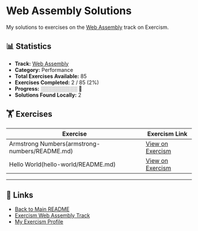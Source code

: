 # Web Assembly Solutions

My solutions to exercises on the [Web Assembly](https://exercism.org/tracks/wasm) track on Exercism.

## 📊 Statistics

- **Track:** [Web Assembly](https://exercism.org/tracks/wasm)
- **Category:** Performance
- **Total Exercises Available:** 85
- **Exercises Completed:** 2 / 85 (2%)
- **Progress:** ░░░░░░░░░░ 🔴
- **Solutions Found Locally:** 2

## 🏋️ Exercises

| Exercise | Exercism Link |
|----------|---------------|
| Armstrong Numbers(armstrong-numbers/README.md) | [View on Exercism](https://exercism.org/tracks/wasm/exercises/armstrong-numbers) |
| Hello World(hello-world/README.md) | [View on Exercism](https://exercism.org/tracks/wasm/exercises/hello-world) |

---

## 🔗 Links

- [Back to Main README](../README.md)
- [Exercism Web Assembly Track](https://exercism.org/tracks/wasm)
- [My Exercism Profile](https://exercism.org/profiles/princemuel)
